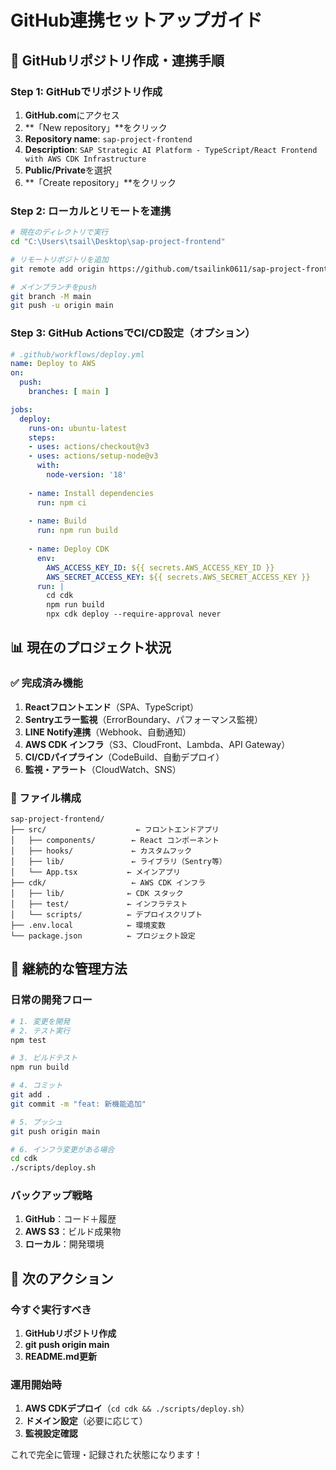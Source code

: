 # GitHub連携セットアップガイド

## 🚀 GitHubリポジトリ作成・連携手順

### Step 1: GitHubでリポジトリ作成
1. **GitHub.com**にアクセス
2. **「New repository」**をクリック
3. **Repository name**: `sap-project-frontend`
4. **Description**: `SAP Strategic AI Platform - TypeScript/React Frontend with AWS CDK Infrastructure`
5. **Public/Private**を選択
6. **「Create repository」**をクリック

### Step 2: ローカルとリモートを連携
```bash
# 現在のディレクトリで実行
cd "C:\Users\tsail\Desktop\sap-project-frontend"

# リモートリポジトリを追加
git remote add origin https://github.com/tsailink0611/sap-project-frontend.git

# メインブランチをpush
git branch -M main
git push -u origin main
```

### Step 3: GitHub ActionsでCI/CD設定（オプション）
```yaml
# .github/workflows/deploy.yml
name: Deploy to AWS
on:
  push:
    branches: [ main ]

jobs:
  deploy:
    runs-on: ubuntu-latest
    steps:
    - uses: actions/checkout@v3
    - uses: actions/setup-node@v3
      with:
        node-version: '18'
    
    - name: Install dependencies
      run: npm ci
      
    - name: Build
      run: npm run build
      
    - name: Deploy CDK
      env:
        AWS_ACCESS_KEY_ID: ${{ secrets.AWS_ACCESS_KEY_ID }}
        AWS_SECRET_ACCESS_KEY: ${{ secrets.AWS_SECRET_ACCESS_KEY }}
      run: |
        cd cdk
        npm run build
        npx cdk deploy --require-approval never
```

## 📊 現在のプロジェクト状況

### ✅ 完成済み機能
1. **Reactフロントエンド**（SPA、TypeScript）
2. **Sentryエラー監視**（ErrorBoundary、パフォーマンス監視）
3. **LINE Notify連携**（Webhook、自動通知）
4. **AWS CDK インフラ**（S3、CloudFront、Lambda、API Gateway）
5. **CI/CDパイプライン**（CodeBuild、自動デプロイ）
6. **監視・アラート**（CloudWatch、SNS）

### 📁 ファイル構成
```
sap-project-frontend/
├── src/                    ← フロントエンドアプリ
│   ├── components/        ← React コンポーネント
│   ├── hooks/             ← カスタムフック
│   ├── lib/               ← ライブラリ（Sentry等）
│   └── App.tsx           ← メインアプリ
├── cdk/                   ← AWS CDK インフラ
│   ├── lib/              ← CDK スタック
│   ├── test/             ← インフラテスト
│   └── scripts/          ← デプロイスクリプト
├── .env.local            ← 環境変数
└── package.json          ← プロジェクト設定
```

## 🔄 継続的な管理方法

### 日常の開発フロー
```bash
# 1. 変更を開発
# 2. テスト実行
npm test

# 3. ビルドテスト  
npm run build

# 4. コミット
git add .
git commit -m "feat: 新機能追加"

# 5. プッシュ
git push origin main

# 6. インフラ変更がある場合
cd cdk
./scripts/deploy.sh
```

### バックアップ戦略
1. **GitHub**：コード＋履歴
2. **AWS S3**：ビルド成果物
3. **ローカル**：開発環境

## 🎯 次のアクション

### 今すぐ実行すべき
1. **GitHubリポジトリ作成**
2. **git push origin main**
3. **README.md更新**

### 運用開始時
1. **AWS CDKデプロイ**（`cd cdk && ./scripts/deploy.sh`）
2. **ドメイン設定**（必要に応じて）
3. **監視設定確認**

これで完全に管理・記録された状態になります！